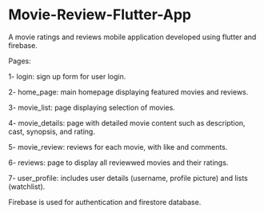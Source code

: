 # Movie-Review-Flutter-App
A movie ratings and reviews mobile application developed using flutter and firebase.

Pages:

1- login: sign up form for user login.

2- home_page: main homepage displaying featured movies and reviews.

3- movie_list: page displaying selection of movies.

4- movie_details: page with detailed movie content such as description, cast, synopsis, and rating.

5- movie_review: reviews for each movie, with like and comments.

6- reviews: page to display all reviewwed movies and their ratings.

7- user_profile: includes user details (username, profile picture) and lists (watchlist).

Firebase is used for authentication and firestore database. 

